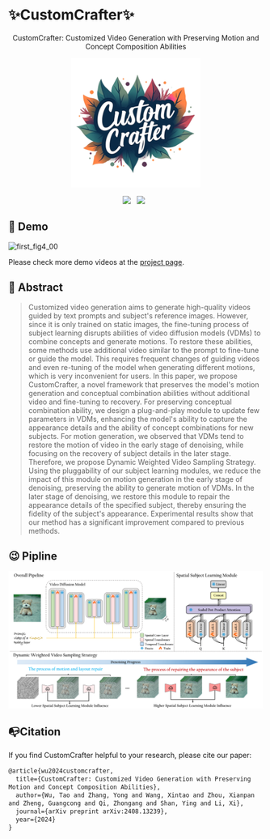 # ✨CustomCrafter✨
<div align="center">

CustomCrafter: Customized Video Generation with Preserving Motion and Concept Composition Abilities


<img src='./assets/logo.png' style="height:256px"></img>


<a href='https://arxiv.org/abs/2408.13239'><img src='https://img.shields.io/badge/ArXiv-2408.13239-red'></a> &nbsp;
<a href='https://customcrafter.github.io/'><img src='https://img.shields.io/badge/Project-Page-Green'></a>  &nbsp;

</div>


## 🥳 Demo

![first_fig4_00](assets/first_fig4_00.png)

Please check more demo videos at the [project page](https://customcrafter.github.io/).

## 🔆 Abstract

> Customized video generation aims to generate high-quality videos guided by text prompts and subject's reference images. However, since it is only trained on static images, the fine-tuning process of subject learning disrupts abilities of video diffusion models (VDMs) to combine concepts and generate motions. To restore these abilities, some methods use additional video similar to the prompt to fine-tune or guide the model. This requires frequent changes of guiding videos and even re-tuning of the model when generating different motions, which is very inconvenient for users. In this paper, we propose CustomCrafter, a novel framework that preserves the model's motion generation and conceptual combination abilities without additional video and fine-tuning to recovery. For preserving conceptual combination ability, we design a plug-and-play module to update few parameters in VDMs, enhancing the model's ability to capture the appearance details and the ability of concept combinations for new subjects. For motion generation, we observed that VDMs tend to restore the motion of video in the early stage of denoising, while focusing on the recovery of subject details in the later stage. Therefore, we propose Dynamic Weighted Video Sampling Strategy. Using the pluggability of our subject learning modules, we reduce the impact of this module on motion generation in the early stage of denoising, preserving the ability to generate motion of VDMs. In the later stage of denoising, we restore this module to repair the appearance details of the specified subject, thereby ensuring the fidelity of the subject's appearance. Experimental results show that our method has a significant improvement compared to previous methods.

## 😉 Pipline

![pipline](assets/pipline.png)

## 📭Citation

If you find CustomCrafter helpful to your research, please cite our paper:
```
@article{wu2024customcrafter,
  title={CustomCrafter: Customized Video Generation with Preserving Motion and Concept Composition Abilities},
  author={Wu, Tao and Zhang, Yong and Wang, Xintao and Zhou, Xianpan and Zheng, Guangcong and Qi, Zhongang and Shan, Ying and Li, Xi},
  journal={arXiv preprint arXiv:2408.13239},
  year={2024}
}
